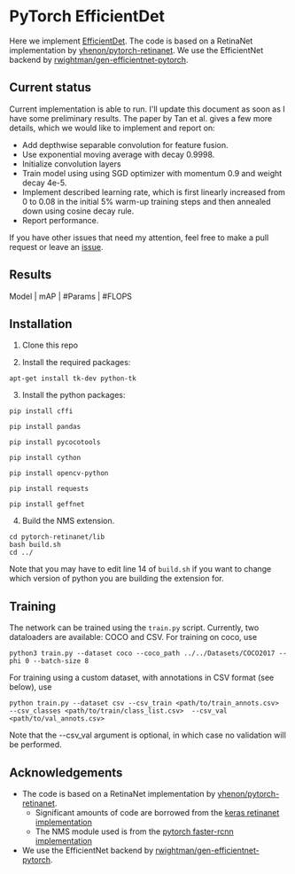 # PyTorch EfficientDet
Here we implement [EfficientDet](https://arxiv.org/abs/1911.09070). The code is based on a RetinaNet implementation by [yhenon/pytorch-retinanet](https://github.com/yhenon/pytorch-retinanet). We use the EfficientNet backend by [rwightman/gen-efficientnet-pytorch](https://github.com/rwightman/gen-efficientnet-pytorch).

## Current status
Current implementation is able to run. I'll update this document as soon as I have some preliminary results. The paper by Tan et al. gives a few more details, which we would like to implement and report on:
* Add depthwise separable convolution for feature fusion.
* Use exponential moving average with decay 0.9998.
* Initialize convolution layers
* Train model using using SGD optimizer with momentum 0.9 and weight decay 4e-5.
* Implement described learning rate, which is first linearly increased from 0 to 0.08 in the initial 5% warm-up training steps and then annealed down using cosine decay rule. 
* Report performance.

If you have other issues that need my attention, feel free to make a pull request or leave an [issue](https://github.com/tristandb/EfficientDet-PyTorch/issues). 

## Results

Model | mAP | #Params | #FLOPS


## Installation

1) Clone this repo

2) Install the required packages:

```
apt-get install tk-dev python-tk
```

3) Install the python packages:
	
```
pip install cffi

pip install pandas

pip install pycocotools

pip install cython

pip install opencv-python

pip install requests

pip install geffnet

```

4) Build the NMS extension.

```
cd pytorch-retinanet/lib
bash build.sh
cd ../
```

Note that you may have to edit line 14 of `build.sh` if you want to change which version of python you are building the extension for.

## Training

The network can be trained using the `train.py` script. Currently, two dataloaders are available: COCO and CSV. For training on coco, use

```
python3 train.py --dataset coco --coco_path ../../Datasets/COCO2017 --phi 0 --batch-size 8
```

For training using a custom dataset, with annotations in CSV format (see below), use

```
python train.py --dataset csv --csv_train <path/to/train_annots.csv>  --csv_classes <path/to/train/class_list.csv>  --csv_val <path/to/val_annots.csv>
```

Note that the --csv_val argument is optional, in which case no validation will be performed.

## Acknowledgements
- The code is based on a RetinaNet implementation by [yhenon/pytorch-retinanet](https://github.com/yhenon/pytorch-retinanet). 
    - Significant amounts of code are borrowed from the [keras retinanet implementation](https://github.com/fizyr/keras-retinanet)
    - The NMS module used is from the [pytorch faster-rcnn implementation](https://github.com/ruotianluo/pytorch-faster-rcnn)
- We use the EfficientNet backend by [rwightman/gen-efficientnet-pytorch](https://github.com/rwightman/gen-efficientnet-pytorch).